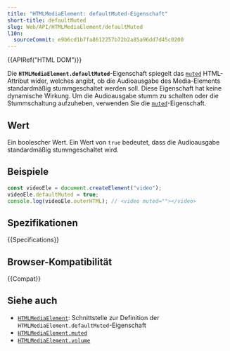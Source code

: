 ```yaml
---
title: "HTMLMediaElement: defaultMuted-Eigenschaft"
short-title: defaultMuted
slug: Web/API/HTMLMediaElement/defaultMuted
l10n:
  sourceCommit: e9b6cd1b7fa8612257b72b2a85a96dd7d45c0200
---
```


{{APIRef("HTML DOM")}}

Die **`HTMLMediaElement.defaultMuted`**-Eigenschaft spiegelt das [`muted`](/de/docs/Web/HTML/Reference/Elements/video#muted) HTML-Attribut wider, welches angibt, ob die Audioausgabe des Media-Elements standardmäßig stummgeschaltet werden soll. Diese Eigenschaft hat keine dynamische Wirkung. Um die Audioausgabe stumm zu schalten oder die Stummschaltung aufzuheben, verwenden Sie die [`muted`](/de/docs/Web/API/HTMLMediaElement/muted)-Eigenschaft.

## Wert

Ein boolescher Wert. Ein Wert von `true` bedeutet, dass die Audioausgabe standardmäßig stummgeschaltet wird.

## Beispiele

```js
const videoEle = document.createElement("video");
videoEle.defaultMuted = true;
console.log(videoEle.outerHTML); // <video muted=""></video>
```

## Spezifikationen

{{Specifications}}

## Browser-Kompatibilität

{{Compat}}

## Siehe auch

- [`HTMLMediaElement`](/de/docs/Web/API/HTMLMediaElement): Schnittstelle zur Definition der `HTMLMediaElement.defaultMuted`-Eigenschaft
- [`HTMLMediaElement.muted`](/de/docs/Web/API/HTMLMediaElement/muted)
- [`HTMLMediaElement.volume`](/de/docs/Web/API/HTMLMediaElement/volume)

